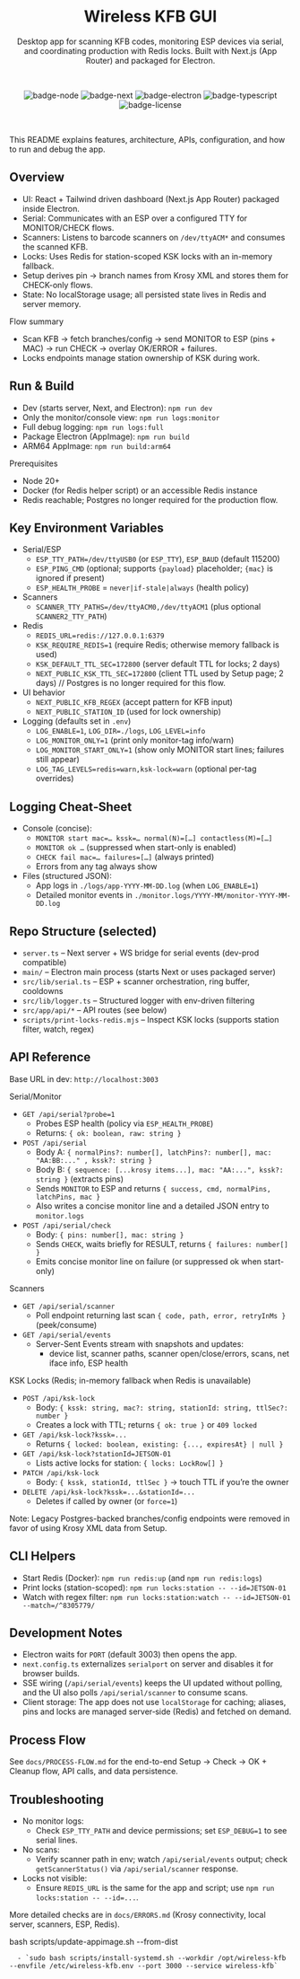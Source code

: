 <div align="center">

# Wireless KFB GUI

Desktop app for scanning KFB codes, monitoring ESP devices via serial, and coordinating production with Redis locks. Built with Next.js (App Router) and packaged for Electron.

<br/>

![badge-node](https://img.shields.io/badge/Node-20+-339933?logo=node.js&logoColor=white)
![badge-next](https://img.shields.io/badge/Next.js-15-black?logo=next.js)
![badge-electron](https://img.shields.io/badge/Electron-37-47848F?logo=electron&logoColor=white)
![badge-typescript](https://img.shields.io/badge/TypeScript-5-blue?logo=typescript)
![badge-license](https://img.shields.io/badge/License-MIT-informational)

<br/>

</div>

This README explains features, architecture, APIs, configuration, and how to run and debug the app.

## Overview
- UI: React + Tailwind driven dashboard (Next.js App Router) packaged inside Electron.
- Serial: Communicates with an ESP over a configured TTY for MONITOR/CHECK flows.
- Scanners: Listens to barcode scanners on `/dev/ttyACM*` and consumes the scanned KFB.
- Locks: Uses Redis for station-scoped KSK locks with an in-memory fallback.
- Setup derives pin → branch names from Krosy XML and stores them for CHECK-only flows.
- State: No localStorage usage; all persisted state lives in Redis and server memory.

Flow summary
- Scan KFB → fetch branches/config → send MONITOR to ESP (pins + MAC) → run CHECK → overlay OK/ERROR + failures.
- Locks endpoints manage station ownership of KSK during work.

## Run & Build
- Dev (starts server, Next, and Electron): `npm run dev`
- Only the monitor/console view: `npm run logs:monitor`
- Full debug logging: `npm run logs:full`
- Package Electron (AppImage): `npm run build`
- ARM64 AppImage: `npm run build:arm64`

Prerequisites
- Node 20+
- Docker (for Redis helper script) or an accessible Redis instance
- Redis reachable; Postgres no longer required for the production flow.

## Key Environment Variables
- Serial/ESP
  - `ESP_TTY_PATH=/dev/ttyUSB0` (or `ESP_TTY`), `ESP_BAUD` (default 115200)
  - `ESP_PING_CMD` (optional; supports `{payload}` placeholder; `{mac}` is ignored if present)
  - `ESP_HEALTH_PROBE` = `never|if-stale|always` (health policy)
- Scanners
  - `SCANNER_TTY_PATHS=/dev/ttyACM0,/dev/ttyACM1` (plus optional `SCANNER2_TTY_PATH`)
- Redis
  - `REDIS_URL=redis://127.0.0.1:6379`
  - `KSK_REQUIRE_REDIS=1` (require Redis; otherwise memory fallback is used)
  - `KSK_DEFAULT_TTL_SEC=172800` (server default TTL for locks; 2 days)
  - `NEXT_PUBLIC_KSK_TTL_SEC=172800` (client TTL used by Setup page; 2 days)
// Postgres is no longer required for this flow.
- UI behavior
  - `NEXT_PUBLIC_KFB_REGEX` (accept pattern for KFB input)
  - `NEXT_PUBLIC_STATION_ID` (used for lock ownership)
- Logging (defaults set in `.env`)
  - `LOG_ENABLE=1`, `LOG_DIR=./logs`, `LOG_LEVEL=info`
  - `LOG_MONITOR_ONLY=1` (print only monitor-tag info/warn)
  - `LOG_MONITOR_START_ONLY=1` (show only MONITOR start lines; failures still appear)
  - `LOG_TAG_LEVELS=redis=warn,ksk-lock=warn` (optional per-tag overrides)

## Logging Cheat‑Sheet
- Console (concise):
  - `MONITOR start mac=… kssk=… normal(N)=[…] contactless(M)=[…]`
  - `MONITOR ok …` (suppressed when start-only is enabled)
  - `CHECK fail mac=… failures=[…]` (always printed)
  - Errors from any tag always show
- Files (structured JSON):
  - App logs in `./logs/app-YYYY-MM-DD.log` (when `LOG_ENABLE=1`)
  - Detailed monitor events in `./monitor.logs/YYYY-MM/monitor-YYYY-MM-DD.log`

## Repo Structure (selected)
- `server.ts` – Next server + WS bridge for serial events (dev-prod compatible)
- `main/` – Electron main process (starts Next or uses packaged server)
- `src/lib/serial.ts` – ESP + scanner orchestration, ring buffer, cooldowns
- `src/lib/logger.ts` – Structured logger with env-driven filtering
- `src/app/api/*` – API routes (see below)
- `scripts/print-locks-redis.mjs` – Inspect KSK locks (supports station filter, watch, regex)

## API Reference

Base URL in dev: `http://localhost:3003`

Serial/Monitor
- `GET /api/serial?probe=1`
  - Probes ESP health (policy via `ESP_HEALTH_PROBE`)
  - Returns: `{ ok: boolean, raw: string }`
- `POST /api/serial`
  - Body A: `{ normalPins?: number[], latchPins?: number[], mac: "AA:BB:..." , kssk?: string }`
  - Body B: `{ sequence: [...krosy items...], mac: "AA:...", kssk?: string }` (extracts pins)
  - Sends `MONITOR` to ESP and returns `{ success, cmd, normalPins, latchPins, mac }`
  - Also writes a concise monitor line and a detailed JSON entry to `monitor.logs`
- `POST /api/serial/check`
  - Body: `{ pins: number[], mac: string }`
  - Sends `CHECK`, waits briefly for RESULT, returns `{ failures: number[] }`
  - Emits concise monitor line on failure (or suppressed ok when start-only)

Scanners
- `GET /api/serial/scanner`
  - Poll endpoint returning last scan `{ code, path, error, retryInMs }` (peek/consume)
- `GET /api/serial/events`
  - Server-Sent Events stream with snapshots and updates:
    - device list, scanner paths, scanner open/close/errors, scans, net iface info, ESP health

KSK Locks (Redis; in-memory fallback when Redis is unavailable)
- `POST /api/ksk-lock`
  - Body: `{ kssk: string, mac?: string, stationId: string, ttlSec?: number }`
  - Creates a lock with TTL; returns `{ ok: true }` or `409 locked`
- `GET /api/ksk-lock?kssk=...`
  - Returns `{ locked: boolean, existing: {..., expiresAt} | null }`
- `GET /api/ksk-lock?stationId=JETSON-01`
  - Lists active locks for station: `{ locks: LockRow[] }`
- `PATCH /api/ksk-lock`
  - Body: `{ kssk, stationId, ttlSec }` → touch TTL if you’re the owner
- `DELETE /api/ksk-lock?kssk=...&stationId=...`
  - Deletes if called by owner (or `force=1`)

Note: Legacy Postgres-backed branches/config endpoints were removed in favor of using Krosy XML data from Setup.

## CLI Helpers
- Start Redis (Docker): `npm run redis:up` (and `npm run redis:logs`)
- Print locks (station-scoped): `npm run locks:station -- --id=JETSON-01`
- Watch with regex filter: `npm run locks:station:watch -- --id=JETSON-01 --match=/^8305779/`

## Development Notes
- Electron waits for `PORT` (default 3003) then opens the app.
- `next.config.ts` externalizes `serialport` on server and disables it for browser builds.
- SSE wiring (`/api/serial/events`) keeps the UI updated without polling, and the UI also polls `/api/serial/scanner` to consume scans.
- Client storage: The app does not use `localStorage` for caching; aliases, pins and locks are managed server‑side (Redis) and fetched on demand.

## Process Flow

See `docs/PROCESS-FLOW.md` for the end-to-end Setup → Check → OK + Cleanup flow, API calls, and data persistence.

## Troubleshooting
- No monitor logs:
  - Check `ESP_TTY_PATH` and device permissions; set `ESP_DEBUG=1` to see serial lines.
- No scans:
  - Verify scanner path in env; watch `/api/serial/events` output; check `getScannerStatus()` via `/api/serial/scanner` response.
- Locks not visible:
  - Ensure `REDIS_URL` is the same for the app and script; use `npm run locks:station -- --id=...`.

More detailed checks are in `docs/ERRORS.md` (Krosy connectivity, local server, scanners, ESP, Redis).

bash scripts/update-appimage.sh --from-dist

      - `sudo bash scripts/install-systemd.sh --workdir /opt/wireless-kfb --envfile /etc/wireless-kfb.env --port 3000 --service wireless-kfb`
